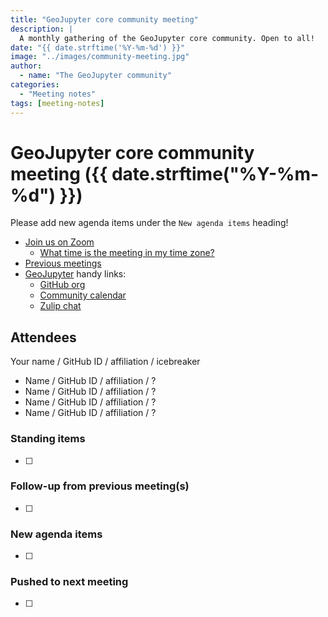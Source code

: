 ```yaml
---
title: "GeoJupyter core community meeting"
description: |
  A monthly gathering of the GeoJupyter core community. Open to all!
date: "{{ date.strftime('%Y-%m-%d') }}"
image: "../images/community-meeting.jpg"
author:
  - name: "The GeoJupyter community"
categories:
  - "Meeting notes"
tags: [meeting-notes]
---
```


# GeoJupyter core community meeting ({{ date.strftime("%Y-%m-%d") }})

Please add new agenda items under the `New agenda items` heading!

- [Join us on Zoom](https://berkeley.zoom.us/j/99659397059?pwd=519zZJlcAa1TCyJWRYyYbaYDfuaXNo.1)
  - [What time is the meeting in my time zone?](https://dateful.com/convert/utc?t=3pm)
- [Previous meetings](https://compass.geojupyter.org/meeting-notes/)
- [GeoJupyter](https://geojupyter.org) handy links:
  - [GitHub org](https://github.com/geojupyter)
  - [Community calendar](https://geojupyter.org/calendar.html)
  - [Zulip chat](https://jupyter.zulipchat.com/#narrow/channel/471314-geojupyter)


## Attendees

Your name / GitHub ID / affiliation / icebreaker

* Name / GitHub ID / affiliation / ?
* Name / GitHub ID / affiliation / ?
* Name / GitHub ID / affiliation / ?
* Name / GitHub ID / affiliation / ?


### Standing items

- [ ]


### Follow-up from previous meeting(s)

- [ ]


### New agenda items

- [ ]


### Pushed to next meeting

- [ ]
